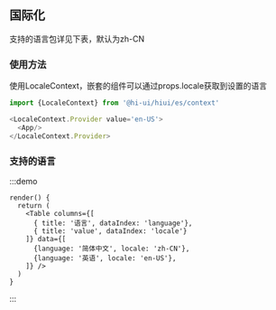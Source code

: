 ## 国际化

支持的语言包详见下表，默认为zh-CN

### 使用方法
使用LocaleContext，嵌套的组件可以通过props.locale获取到设置的语言
```js
import {LocaleContext} from '@hi-ui/hiui/es/context'

<LocaleContext.Provider value='en-US'>
  <App/>
</LocaleContext.Provider>
```

### 支持的语言
:::demo

```run
render() {
  return (
    <Table columns={[
      { title: '语言', dataIndex: 'language'},
      { title: 'value', dataIndex: 'locale'}
    ]} data={[
      {language: '简体中文', locale: 'zh-CN'},
      {language: '英语', locale: 'en-US'},
    ]} />
  )
}
```
:::

